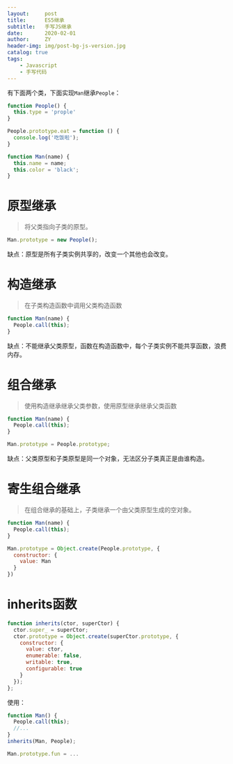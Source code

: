 ```yaml
---
layout:     post
title:      ES5继承
subtitle:   手写JS继承
date:       2020-02-01
author:     ZY
header-img: img/post-bg-js-version.jpg
catalog: true
tags:
    - Javascript
    - 手写代码
---
```

有下面两个类，下面实现`Man`继承`People`：

```javascript
function People() {
  this.type = 'prople'
}

People.prototype.eat = function () {
  console.log('吃饭啦');
}

function Man(name) {
  this.name = name;
  this.color = 'black';
}
```

# 原型继承
> 将父类指向子类的原型。

```javascript
Man.prototype = new People();
```

缺点：原型是所有子类实例共享的，改变一个其他也会改变。

# 构造继承
> 在子类构造函数中调用父类构造函数

```javascript
function Man(name) {
  People.call(this);
}
```

缺点：不能继承父类原型，函数在构造函数中，每个子类实例不能共享函数，浪费内存。

# 组合继承
> 使用构造继承继承父类参数，使用原型继承继承父类函数

```javascript
function Man(name) {
  People.call(this);
}

Man.prototype = People.prototype;
```

缺点：父类原型和子类原型是同一个对象，无法区分子类真正是由谁构造。

# 寄生组合继承
> 在组合继承的基础上，子类继承一个由父类原型生成的空对象。

```javascript
function Man(name) {
  People.call(this);
}

Man.prototype = Object.create(People.prototype, {
  constructor: {
    value: Man
  }
})
```

# inherits函数

```javascript
function inherits(ctor, superCtor) {
  ctor.super_ = superCtor;
  ctor.prototype = Object.create(superCtor.prototype, {
    constructor: {
      value: ctor,
      enumerable: false,
      writable: true,
      configurable: true
    }
  });
};
```

使用：

```javascript
function Man() {
  People.call(this);
  //...
}
inherits(Man, People);

Man.prototype.fun = ...
```

